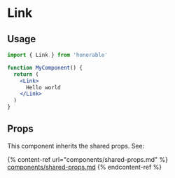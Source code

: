 # Link

## Usage

```jsx
import { Link } from 'honorable'

function MyComponent() {
  return (
    <Link>
      Hello world
    </Link>
  )
}
```

## Props

This component inherits the shared props. See:

{% content-ref url="components/shared-props.md" %}
[components/shared-props.md](components/shared-props.md)
{% endcontent-ref %}

